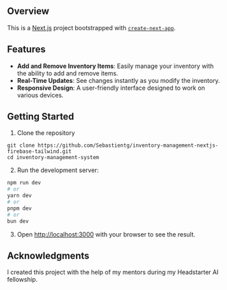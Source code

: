 ## Overview 
This is a [Next.js](https://nextjs.org/) project bootstrapped with [`create-next-app`](https://github.com/vercel/next.js/tree/canary/packages/create-next-app).

## Features

- **Add and Remove Inventory Items**: Easily manage your inventory with the ability to add and remove items.
- **Real-Time Updates**: See changes instantly as you modify the inventory.
- **Responsive Design**: A user-friendly interface designed to work on various devices.

## Getting Started

1. Clone the repository

```
git clone https://github.com/Sebastientg/inventory-management-nextjs-firebase-tailwind.git
cd inventory-management-system
```

2. Run the development server:

```bash
npm run dev
# or
yarn dev
# or
pnpm dev
# or
bun dev
```

3. Open [http://localhost:3000](http://localhost:3000) with your browser to see the result.

## Acknowledgments

I created this project with the help of my mentors during my Headstarter AI fellowship. 



